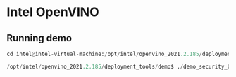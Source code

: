 # Intel OpenVINO
## Running demo

```py
cd intel@intel-virtual-machine:/opt/intel/openvino_2021.2.185/deployment_tools/demo

/opt/intel/openvino_2021.2.185/deployment_tools/demo$ ./demo_security_barrier_camera.sh 

```
